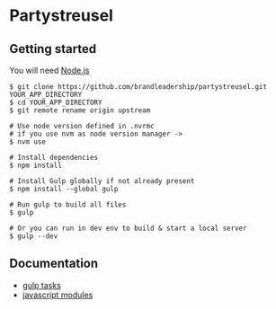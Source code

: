 # Partystreusel

## Getting started

You will need [Node.js](http://nodejs.org)


    $ git clone https://github.com/brandleadership/partystreusel.git YOUR_APP_DIRECTORY
    $ cd YOUR_APP_DIRECTORY
    $ git remote rename origin upstream

    # Use node version defined in .nvrmc
    # if you use nvm as node version manager ->
    $ nvm use

    # Install dependencies
    $ npm install

    # Install Gulp globally if not already present
    $ npm install --global gulp

    # Run gulp to build all files
    $ gulp

    # Or you can run in dev env to build & start a local server
    $ gulp --dev


## Documentation

- [gulp tasks](docs/gulp.md)
- [javascript modules](docs/javascript.md)
